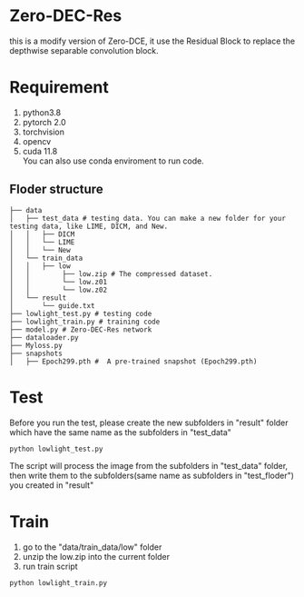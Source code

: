 # Zero-DEC-Res
this is a modify version of Zero-DCE, it use the Residual Block to replace the depthwise separable convolution block. 
# Requirement
1. python3.8
2. pytorch 2.0
3. torchvision
4. opencv
5. cuda 11.8  
You can also use conda enviroment to run code.  
## Floder structure
```
├── data  
│   ├── test_data # testing data. You can make a new folder for your testing data, like LIME, DICM, and New.  
│   │   ├── DICM   
│   │   └── LIME  
│   │   └── New  
│   └── train_data   
│   │   ├── low   
│   │        ├── low.zip # The compressed dataset.   
│   │        └── low.z01  
│   │        └── low.z02  
│   └── result  
│       └── guide.txt  
├── lowlight_test.py # testing code  
├── lowlight_train.py # training code  
├── model.py # Zero-DEC-Res network  
├── dataloader.py  
├── Myloss.py  
├── snapshots  
│   ├── Epoch299.pth #  A pre-trained snapshot (Epoch299.pth)  
```
# Test
Before you run the test, please create the new subfolders in "result" folder which have the same name as the subfolders in "test_data"
```
python lowlight_test.py
```
The script will process the image from the subfolders in "test_data" folder, then write them to the subfolders(same name as subfolders in "test_floder") you created in "result" 
# Train
1. go to the "data/train_data/low" folder
2. unzip the low.zip into the current folder
3. run train script
```
python lowlight_train.py
```
